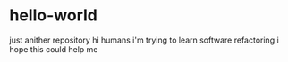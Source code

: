 # hello-world
just anither repository
hi humans
i'm trying to learn software refactoring
i hope this could help me
